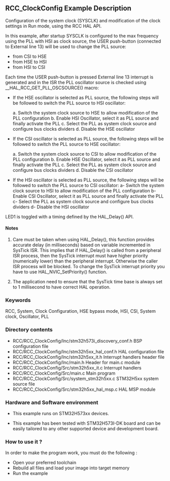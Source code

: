 ## <b>RCC_ClockConfig Example Description</b>

Configuration of the system clock (SYSCLK) and modification of the clock settings in Run mode, using the RCC HAL API.

In this example, after startup SYSCLK is configured to the max frequency using the PLL with
HSI as clock source, the USER push-button (connected to External line 13) will be
used to change the PLL source:

- from CSI to HSE
- from HSE to HSI
- from HSI to CSI

Each time the USER push-button is pressed External line 13 interrupt is generated and in the ISR
the PLL oscillator source is checked using __HAL_RCC_GET_PLL_OSCSOURCE() macro:

- If the HSE oscillator is selected as PLL source, the following steps will be followed to switch 
   the PLL source to HSI oscillator:

     a. Switch the system clock source to HSE to allow modification of the PLL configuration
     b. Enable HSI Oscillator, select it as PLL source and finally activate the PLL
     c. Select the PLL as system clock source and configure bus clocks dividers
     d. Disable the HSE oscillator 

- If the CSI oscillator is selected as PLL source, the following steps will be followed to switch 
   the PLL source to HSE oscillator:

     a. Switch the system clock source to CSI to allow modification of the PLL configuration
     b. Enable HSE Oscillator, select it as PLL source and finally activate the PLL
     c. Select the PLL as system clock source and configure bus clocks dividers
     d. Disable the CSI oscillator

- If the HSI oscillator is selected as PLL source, the following steps will be followed to switch 
   the PLL source to CSI oscillator:
     a- Switch the system clock source to HSI to allow modification of the PLL configuration
     b- Enable CSI Oscillator, select it as PLL source and finally activate the PLL
     c- Select the PLL as system clock source and configure bus clocks dividers
     d- Disable the HSI oscillator

LED1 is toggled with a timing defined by the HAL_Delay() API.

#### <b>Notes</b>

 1. Care must be taken when using HAL_Delay(), this function provides accurate delay (in milliseconds)
    based on variable incremented in SysTick ISR. This implies that if HAL_Delay() is called from
    a peripheral ISR process, then the SysTick interrupt must have higher priority (numerically lower)
    than the peripheral interrupt. Otherwise the caller ISR process will be blocked.
    To change the SysTick interrupt priority you have to use HAL_NVIC_SetPriority() function.

 2. The application need to ensure that the SysTick time base is always set to 1 millisecond
    to have correct HAL operation.

### <b>Keywords</b>

RCC, System, Clock Configuration, HSE bypass mode, HSI, CSI, System clock, Oscillator, PLL

### <b>Directory contents</b>

  - RCC/RCC_ClockConfig/Inc/stm32h573i_discovery_conf.h   BSP configuration file
  - RCC/RCC_ClockConfig/Inc/stm32h5xx_hal_conf.h          HAL configuration file
  - RCC/RCC_ClockConfig/Inc/stm32h5xx_it.h                Interrupt handlers header file
  - RCC/RCC_ClockConfig/Inc/main.h                        Header for main.c module
  - RCC/RCC_ClockConfig/Src/stm32h5xx_it.c                Interrupt handlers
  - RCC/RCC_ClockConfig/Src/main.c                        Main program
  - RCC/RCC_ClockConfig/Src/system_stm32h5xx.c            STM32H5xx system source file
  - RCC/RCC_ClockConfig/Src/stm32h5xx_hal_msp.c           HAL MSP module

### <b>Hardware and Software environment</b>

  - This example runs on STM32H573xx devices.

  - This example has been tested with STM32H573I-DK
    board and can be easily tailored to any other supported device
    and development board.

### <b>How to use it ?</b>

In order to make the program work, you must do the following :

 - Open your preferred toolchain
 - Rebuild all files and load your image into target memory
 - Run the example

